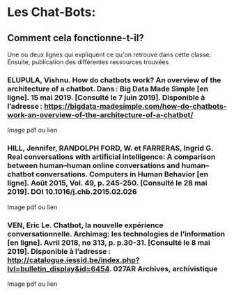 # Les Chat-Bots:

## Comment cela fonctionne-t-il?

Une ou deux lignes qui expliquent ce qu'on retrouve dans cette classe. Ensuite, publication des différentes ressources trouvées

### ELUPULA, Vishnu. How do chatbots work? An overview of the architecture of a chatbot. Dans : Big Data Made Simple [en ligne]. 15 mai 2019. [Consulté le 7 juin 2019]. Disponible à l’adresse : https://bigdata-madesimple.com/how-do-chatbots-work-an-overview-of-the-architecture-of-a-chatbot/

Image pdf ou lien

### HILL, Jennifer, RANDOLPH FORD, W. et FARRERAS, Ingrid G. Real conversations with artificial intelligence: A comparison between human–human online conversations and human–chatbot conversations. Computers in Human Behavior [en ligne]. Août 2015, Vol. 49, p. 245‑250. [Consulté le 28 mai 2019]. DOI 10.1016/j.chb.2015.02.026

Image pdf ou lien

### VEN, Eric Le. Chatbot, la nouvelle expérience conversationnelle. Archimag: les technologies de l’information [en ligne]. Avril 2018, no 313, p. p.30-31. [Consulté le 8 mai 2019]. Disponible à l’adresse : http://catalogue.iessid.be/index.php?lvl=bulletin_display&id=6454. 027AR Archives, archivistique

Image pdf ou lien
